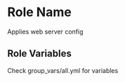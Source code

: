 Role Name
========
Applies web server config

Role Variables
--------------
Check group\_vars/all.yml for variables


